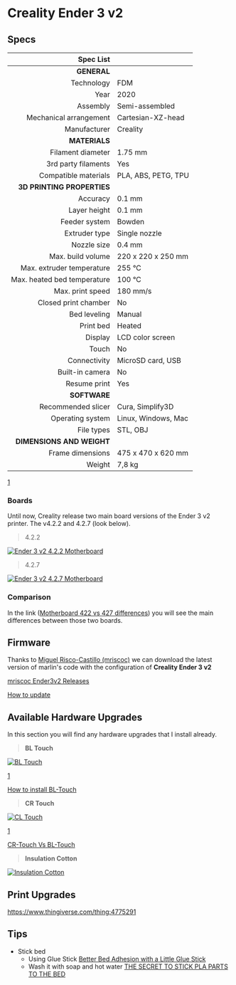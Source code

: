 # Creality Ender 3 v2

## Specs

|                   Spec List |                     |
| ---------------------------:|:------------------- |
|                 **GENERAL** |                     |
|                  Technology | FDM                 |
|                        Year | 2020                |
|                    Assembly | Semi-assembled      |
|      Mechanical arrangement | Cartesian-XZ-head   |
|                Manufacturer | Creality            |
|               **MATERIALS** |                     |
|           Filament diameter | 1.75 mm             |
|         3rd party filaments | Yes                 |
|        Compatible materials | PLA, ABS, PETG, TPU |
|  **3D PRINTING PROPERTIES** |                     |
|                    Accuracy | 0.1 mm              |
|                Layer height | 0.1 mm              |
|               Feeder system | Bowden              |
|               Extruder type | Single nozzle       |
|                 Nozzle size | 0.4 mm              |
|           Max. build volume | 220 x 220 x 250 mm  |
|   Max. extruder temperature | 255 °C              |
| Max. heated bed temperature | 100 °C              |
|            Max. print speed | 180 mm/s            |
|        Closed print chamber | No                  |
|                Bed leveling | Manual              |
|                   Print bed | Heated              |
|                     Display | LCD color screen    |
|                       Touch | No                  |
|                Connectivity | MicroSD card, USB   |
|             Built-in camera | No                  |
|                Resume print | Yes                 |
|                **SOFTWARE** |                     |
|          Recommended slicer | Cura, Simplify3D    |
|            Operating system | Linux, Windows, Mac |
|                  File types | STL, OBJ            |
|   **DIMENSIONS AND WEIGHT** |                     |
|            Frame dimensions | 475 x 470 x 620 mm  |
|                      Weight | 7,8 kg              |

[1](https://all3dp.com/1/creality-ender-3-v2-review-3d-printer-specs/)

### Boards

Until now, Creality release two main board versions of the Ender 3 v2 printer. The v4.2.2 and 4.2.7 (look below).

> 4.2.2

<a href="/assets/images/ender_3_v2/ender_3_v2_4.2.2_board.jpeg" target="_blank">
  <img src="/assets/images/ender_3_v2/ender_3_v2_4.2.2_board.jpeg" alt="Ender 3 v2 4.2.2 Motherboard" class="img-small-600"/>
</a>

> 4.2.7

<a href="/assets/images/ender_3_v2/ender_3_v2_4.2.7_board.jpeg" target="_blank">
  <img src="/assets/images/ender_3_v2/ender_3_v2_4.2.7_board.jpeg" alt="Ender 3 v2 4.2.7 Motherboard"  class="img-small-600"/>
</a>

### Comparison

In the link ([Motherboard 422 vs 427 differences](https://www.reddit.com/r/ender3/comments/imhr87/mainboard_422_vs_427_differences/))
you will see the main differences between those two boards.

## Firmware

Thanks to [Miguel Risco-Castillo (mriscoc)](https://github.com/mriscoc) we can download the latest version of
marlin's code with the configuration of **Creality Ender 3 v2**

[mriscoc Ender3v2 Releases](https://github.com/mriscoc/Marlin_Ender3v2/releases)

[How to update](https://github.com/mriscoc/Marlin_Ender3v2/wiki/How-to-install-the-firmware)

## Available Hardware Upgrades

In this section you will find any hardware upgrades that I install already.

> **BL Touch**

<a href="/assets/images/ender_3_v2/bl_touch.jpg" target="_blank">
  <img src="/assets/images/ender_3_v2/bl_touch.jpg" alt="BL Touch" class="img-small-400"/>
</a>

[1](https://www.creality3dofficial.com/products/creality-bl-touch "BL Touch from Creality eshop")

[How to install BL-Touch](https://www.youtube.com/watch?v=NDe6QXreBNs)

> **CR Touch**

<a href="/assets/images/ender_3_v2/cr_touch.jpg" target="_blank">
  <img src="/assets/images/ender_3_v2/cr_touch.jpg" alt="CL Touch" class="img-small-400"/>
</a>

[1](https://www.creality3dofficial.com/products/creality-cr-touch "CR Touch from Creality eshop")

[CR-Touch Vs BL-Touch](https://www.youtube.com/watch?v=CCyTEttj8sk)

> **Insulation Cotton**

<a href="/assets/images/ender_3_v2/insulation_cotton.jpg" target="_blank">
  <img src="/assets/images/ender_3_v2/insulation_cotton.jpg" alt="Insulation Cotton" class="img-small-400"/>
</a>

## Print Upgrades

https://www.thingiverse.com/thing:4775291

## Tips

- Stick bed
  - Using Glue Stick [Better Bed Adhesion with a Little Glue Stick
](https://www.youtube.com/watch?v=02c_8HzOR2A)
  - Wash it with soap and hot water [THE SECRET TO STICK PLA PARTS TO THE BED](https://youtu.be/Kj4Xz3DwGSQ)